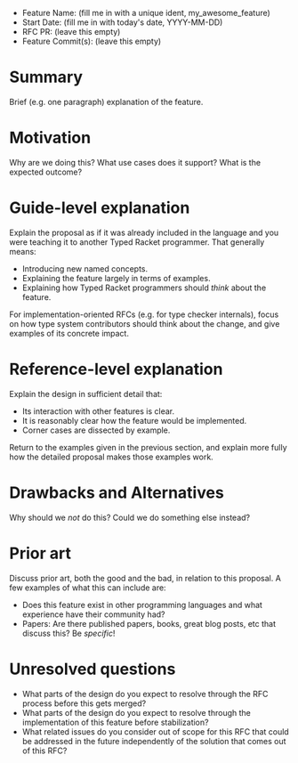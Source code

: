 - Feature Name: (fill me in with a unique ident, my_awesome_feature)
- Start Date: (fill me in with today's date, YYYY-MM-DD)
- RFC PR: (leave this empty)
- Feature Commit(s): (leave this empty)

# Summary

Brief (e.g. one paragraph) explanation of the feature.

# Motivation

Why are we doing this? What use cases does it support? What is the expected outcome?

# Guide-level explanation

Explain the proposal as if it was already included in the language and you were
teaching it to another Typed Racket programmer. That generally means:

- Introducing new named concepts.
- Explaining the feature largely in terms of examples.
- Explaining how Typed Racket programmers should *think* about the feature.

For implementation-oriented RFCs (e.g. for type checker internals), focus on how
type system contributors should think about the change, and give examples of its
concrete impact.

# Reference-level explanation

Explain the design in sufficient detail that:

- Its interaction with other features is clear.
- It is reasonably clear how the feature would be implemented.
- Corner cases are dissected by example.

Return to the examples given in the previous section, and explain more fully how
the detailed proposal makes those examples work.

# Drawbacks and Alternatives
[drawbacks]: #drawbacks

Why should we *not* do this? Could we do something else instead?

# Prior art
[prior-art]: #prior-art

Discuss prior art, both the good and the bad, in relation to this proposal.
A few examples of what this can include are:

- Does this feature exist in other programming languages and what experience have their community had?
- Papers: Are there published papers, books, great blog posts, etc that discuss this? Be _specific_!


# Unresolved questions
[unresolved]: #unresolved-questions

- What parts of the design do you expect to resolve through the RFC process before this gets merged?
- What parts of the design do you expect to resolve through the implementation of this feature before stabilization?
- What related issues do you consider out of scope for this RFC that could be addressed in the future independently of the solution that comes out of this RFC?
